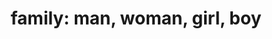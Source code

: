 ---
layout: people&body
title: "family: man, woman, girl, boy"
emoji: family_man_woman_girl_boy
permalink: 👨‍👩‍👧‍👦.html
image: assets/img/3moji/family_man_woman_girl_boy.png
---